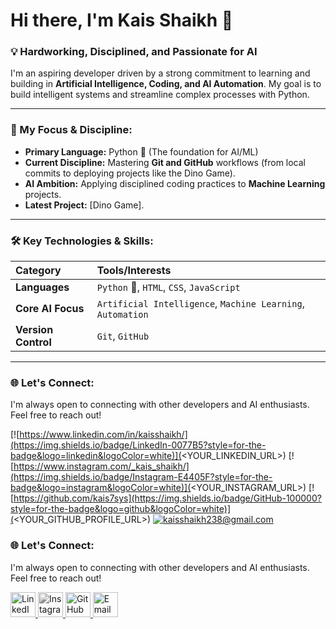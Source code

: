 # Hi there, I'm Kais Shaikh 👋

### 💡 Hardworking, Disciplined, and Passionate for AI

I'm an aspiring developer driven by a strong commitment to learning and building in **Artificial Intelligence, Coding, and AI Automation**. My goal is to build intelligent systems and streamline complex processes with Python.

---

### 🚀 My Focus & Discipline:

* **Primary Language:** Python 🐍 (The foundation for AI/ML)
* **Current Discipline:** Mastering **Git and GitHub** workflows (from local commits to deploying projects like the Dino Game).
* **AI Ambition:** Applying disciplined coding practices to **Machine Learning** projects.
* **Latest Project:** [Dino Game].

---

### 🛠️ Key Technologies & Skills:

| Category | Tools/Interests |
| :--- | :--- |
| **Languages** | `Python` 🐍, `HTML`, `CSS`, `JavaScript` |
| **Core AI Focus** | `Artificial Intelligence`, `Machine Learning`, `Automation` |
| **Version Control** | `Git`, `GitHub` |


---

### 🌐 Let's Connect:

I'm always open to connecting with other developers and AI enthusiasts. Feel free to reach out!

[![https://www.linkedin.com/in/kaisshaikh/](https://img.shields.io/badge/LinkedIn-0077B5?style=for-the-badge&logo=linkedin&logoColor=white)](<YOUR_LINKEDIN_URL>)
[![https://www.instagram.com/_kais_shaikh/](https://img.shields.io/badge/Instagram-E4405F?style=for-the-badge&logo=instagram&logoColor=white)](<YOUR_INSTAGRAM_URL>)
[![https://github.com/kais7sys](https://img.shields.io/badge/GitHub-100000?style=for-the-badge&logo=github&logoColor=white)](<YOUR_GITHUB_PROFILE_URL>)
[![kaisshaikh238@gmail.com](https://img.shields.io/badge/Email-D14836?style=for-the-badge&logo=gmail&logoColor=white)](mailto:<YOUR_EMAIL_ADDRESS>)




### 🌐 Let's Connect:

I'm always open to connecting with other developers and AI enthusiasts. Feel free to reach out!

<p align="left">
  <a href="<https://www.linkedin.com/in/kaisshaikh/>" target="_blank" rel="noreferrer">
    <img src="https://cdn.jsdelivr.net/gh/devicons/devicon/icons/linkedin/linkedin-original.svg" alt="LinkedIn" width="40" height="40"/>
  </a>
  <a href="<https://www.instagram.com/_kais_shaikh/>" target="_blank" rel="noreferrer">
    <img src="https://cdn.jsdelivr.net/npm/simple-icons@v9/icons/instagram.svg" alt="Instagram" width="40" height="40" style="filter: grayscale(100%);"/>
  </a>
  <a href="<https://github.com/kais7sys>" target="_blank" rel="noreferrer">
    <img src="https://cdn.jsdelivr.net/gh/devicons/devicon/icons/github/github-original.svg" alt="GitHub" width="40" height="40"/>
  </a>
  <a href="mailto:<kaisshaikh238@gmail.com>" target="_blank" rel="noreferrer">
    <img src="https://img.icons8.com/color/48/000000/gmail.png" alt="Email" width="40" height="40"/>
  </a>
</p>
